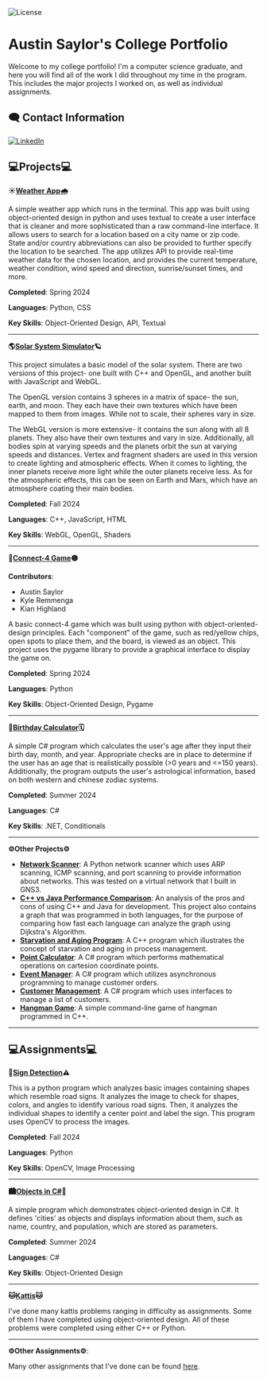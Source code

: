 ![License](https://img.shields.io/badge/License-MIT-green)
# Austin Saylor's College Portfolio

Welcome to my college portfolio! I'm a computer science graduate, and here you will find all of the work I did throughout my time in the program. This includes the major projects I worked on, as well as individual assignments.

## 🗨️ Contact Information
[![LinkedIn](https://img.shields.io/badge/LinkedIn-007EBB)](https://www.linkedin.com/in/austin-saylor-08b1a4209/)

## 💻Projects💻

**☀️[Weather App](https://github.com/austin-saylor/College-Portfolio/tree/main/projects/weatherapp)🌧️**

A simple weather app which runs in the terminal. This app was built using object-oriented design in python and uses textual to create a user interface that is cleaner and more sophisticated than a raw command-line interface. It allows users to search for a location based on a city name or zip code. State and/or country abbreviations can also be provided to further specify the location to be searched. The app utilizes API to provide real-time weather data for the chosen location, and provides the current temperature, weather condition, wind speed and direction, sunrise/sunset times, and more.

**Completed**: Spring 2024

**Languages**: Python, CSS

**Key Skills**: Object-Oriented Design, API, Textual

------------------------------------------------
**🌎[Solar System Simulator](https://github.com/austin-saylor/College-Portfolio/tree/main/projects/solar-system)🪐**

This project simulates a basic model of the solar system. There are two versions of this project- one built with C++ and OpenGL, and another built with JavaScript and WebGL.

The OpenGL version contains 3 spheres in a matrix of space- the sun, earth, and moon. They each have their own textures which have been mapped to them from images. While not to scale, their spheres vary in size.

The WebGL version is more extensive- it contains the sun along with all 8 planets. They also have their own textures and vary in size. Additionally, all bodies spin at varying speeds and the planets orbit the sun at varying speeds and distances. Vertex and fragment shaders are used in this version to create lighting and atmospheric effects. When it comes to lighting, the inner planets receive more light while the outer planets receive less. As for the atmospheric effects, this can be seen on Earth and Mars, which have an atmosphere coating their main bodies.

**Completed**: Fall 2024

**Languages**: C++, JavaScript, HTML

**Key Skills**: WebGL, OpenGL, Shaders

------------------------------------------------
**🔴[Connect-4 Game](https://github.com/austin-saylor/College-Portfolio/tree/main/projects/connect-4)🟡**

**Contributors**:
- Austin Saylor
- Kyle Remmenga
- Kian Highland

A basic connect-4 game which was built using python with object-oriented-design principles. Each "component" of the game, such as red/yellow chips, open spots to place them, and the board, is viewed as an object. This project uses the pygame library to provide a graphical interface to display the game on.

**Completed**: Spring 2024

**Languages**: Python

**Key Skills**: Object-Oriented Design, Pygame

----------------------------------------

**🎂[Birthday Calculator](https://github.com/austin-saylor/College-Portfolio/tree/main/projects/BirthdayCalculator)🗓️**

A simple C# program which calculates the user's age after they input their birth day, month, and year. Appropriate checks are in place to determine if the user has an age that is realistically possible (>0 years and <=150 years). Additionally, the program outputs the user's astrological information, based on both western and chinese zodiac systems.

**Completed**: Summer 2024

**Languages**: C#

**Key Skills**: .NET, Conditionals

------------------------------------------------
**⚙️Other Projects⚙️**

- **[Network Scanner](https://github.com/austin-saylor/College-Portfolio/tree/main/projects/networkscanner)**: A Python network scanner which uses ARP scanning, ICMP scanning, and port scanning to provide information about networks. This was tested on a virtual network that I built in GNS3.
- **[C++ vs Java Performance Comparison](https://github.com/austin-saylor/College-Portfolio/tree/main/projects/performance-comparison)**: An analysis of the pros and cons of using C++ and Java for development. This project also contains a graph that was programmed in both languages, for the purpose of comparing how fast each language can analyze the graph using Dijkstra's Algorithm.
- **[Starvation and Aging Program](https://github.com/austin-saylor/College-Portfolio/tree/main/projects/starvation-and-aging)**: A C++ program which illustrates the concept of starvation and aging in process management.
- **[Point Calculator](https://github.com/austin-saylor/College-Portfolio/tree/main/projects/PointCalculator)**: A C# program which performs mathematical operations on cartesion coordinate points.
- **[Event Manager](https://github.com/austin-saylor/College-Portfolio/tree/main/projects/EventManager)**: A C# program which utilizes asynchronous programming to manage customer orders.
- **[Customer Management](https://github.com/austin-saylor/College-Portfolio/tree/main/projects/CustomerManagement)**: A C# program which uses interfaces to manage a list of customers.
- **[Hangman Game](https://github.com/austin-saylor/College-Portfolio/tree/main/projects/hangman)**: A simple command-line game of hangman programmed in C++.

------------------------------------------------
## 💻Assignments💻

**🛑[Sign Detection](https://github.com/austin-saylor/College-Portfolio/tree/main/assignments/computer-vision/sign-detection)⚠️**

This is a python program which analyzes basic images containing shapes which resemble road signs. It analyzes the image to check for shapes, colors, and angles to identify various road signs. Then, it analyzes the individual shapes to identify a center point and label the sign. This program uses OpenCV to process the images.

**Completed**: Fall 2024

**Languages**: Python

**Key Skills**: OpenCV, Image Processing

------------------------------------------------

**🏙️[Objects in C#](https://github.com/austin-saylor/College-Portfolio/tree/main/assignments/csharp/HW5)🌆**

A simple program which demonstrates object-oriented design in C#. It defines 'cities' as objects and displays information about them, such as name, country, and population, which are stored as parameters.

**Completed**: Summer 2024

**Languages**: C#

**Key Skills**: Object-Oriented Design

------------------------------------------------
**🐱[Kattis](https://github.com/austin-saylor/College-Portfolio/tree/main/assignments/kattis)🐱**

I've done many kattis problems ranging in difficulty as assignments. Some of them I have completed using object-oriented design. All of these problems were completed using either C++ or Python.

-----------------------------------------------
**⚙️Other Assignments⚙️**:

Many other assignments that I've done can be found [here](https://github.com/austin-saylor/College-Portfolio/tree/main/assignments).

[LinkedIn]: https://www.linkedin.com/in/austin-saylor-08b1a4209/